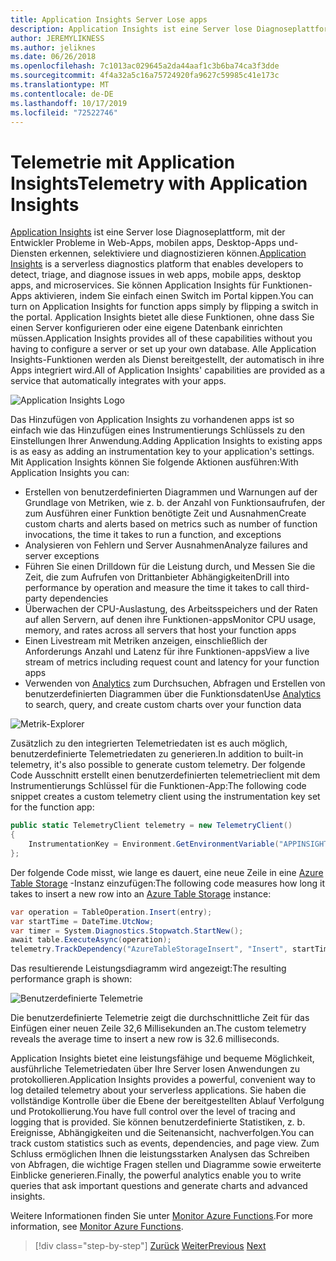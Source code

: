 ```yaml
---
title: Application Insights Server Lose apps
description: Application Insights ist eine Server lose Diagnoseplattform, mit der Entwickler Probleme in Web-Apps, mobilen apps, Desktop-Apps und-Diensten erkennen, selektiviere und diagnostizieren können.
author: JEREMYLIKNESS
ms.author: jeliknes
ms.date: 06/26/2018
ms.openlocfilehash: 7c1013ac029645a2da44aaf1c3b6ba74ca3f3dde
ms.sourcegitcommit: 4f4a32a5c16a75724920fa9627c59985c41e173c
ms.translationtype: MT
ms.contentlocale: de-DE
ms.lasthandoff: 10/17/2019
ms.locfileid: "72522746"
---
```

# <a name="telemetry-with-application-insights"></a><span data-ttu-id="78d57-103">Telemetrie mit Application Insights</span><span class="sxs-lookup"><span data-stu-id="78d57-103">Telemetry with Application Insights</span></span>

<span data-ttu-id="78d57-104">[Application Insights](https://docs.microsoft.com/azure/application-insights) ist eine Server lose Diagnoseplattform, mit der Entwickler Probleme in Web-Apps, mobilen apps, Desktop-Apps und-Diensten erkennen, selektiviere und diagnostizieren können.</span><span class="sxs-lookup"><span data-stu-id="78d57-104">[Application Insights](https://docs.microsoft.com/azure/application-insights) is a serverless diagnostics platform that enables developers to detect, triage, and diagnose issues in web apps, mobile apps, desktop apps, and microservices.</span></span> <span data-ttu-id="78d57-105">Sie können Application Insights für Funktionen-Apps aktivieren, indem Sie einfach einen Switch im Portal kippen.</span><span class="sxs-lookup"><span data-stu-id="78d57-105">You can turn on Application Insights for function apps simply by flipping a switch in the portal.</span></span> <span data-ttu-id="78d57-106">Application Insights bietet alle diese Funktionen, ohne dass Sie einen Server konfigurieren oder eine eigene Datenbank einrichten müssen.</span><span class="sxs-lookup"><span data-stu-id="78d57-106">Application Insights provides all of these capabilities without you having to configure a server or set up your own database.</span></span> <span data-ttu-id="78d57-107">Alle Application Insights-Funktionen werden als Dienst bereitgestellt, der automatisch in ihre Apps integriert wird.</span><span class="sxs-lookup"><span data-stu-id="78d57-107">All of Application Insights' capabilities are provided as a service that automatically integrates with your apps.</span></span>

![Application Insights Logo](./media/application-insights-logo.png)

<span data-ttu-id="78d57-109">Das Hinzufügen von Application Insights zu vorhandenen apps ist so einfach wie das Hinzufügen eines Instrumentierungs Schlüssels zu den Einstellungen Ihrer Anwendung.</span><span class="sxs-lookup"><span data-stu-id="78d57-109">Adding Application Insights to existing apps is as easy as adding an instrumentation key to your application's settings.</span></span> <span data-ttu-id="78d57-110">Mit Application Insights können Sie folgende Aktionen ausführen:</span><span class="sxs-lookup"><span data-stu-id="78d57-110">With Application Insights you can:</span></span>

- <span data-ttu-id="78d57-111">Erstellen von benutzerdefinierten Diagrammen und Warnungen auf der Grundlage von Metriken, wie z. b. der Anzahl von Funktionsaufrufen, der zum Ausführen einer Funktion benötigte Zeit und Ausnahmen</span><span class="sxs-lookup"><span data-stu-id="78d57-111">Create custom charts and alerts based on metrics such as number of function invocations, the time it takes to run a function, and exceptions</span></span>
- <span data-ttu-id="78d57-112">Analysieren von Fehlern und Server Ausnahmen</span><span class="sxs-lookup"><span data-stu-id="78d57-112">Analyze failures and server exceptions</span></span>
- <span data-ttu-id="78d57-113">Führen Sie einen Drilldown für die Leistung durch, und Messen Sie die Zeit, die zum Aufrufen von Drittanbieter Abhängigkeiten</span><span class="sxs-lookup"><span data-stu-id="78d57-113">Drill into performance by operation and measure the time it takes to call third-party dependencies</span></span>
- <span data-ttu-id="78d57-114">Überwachen der CPU-Auslastung, des Arbeitsspeichers und der Raten auf allen Servern, auf denen ihre Funktionen-apps</span><span class="sxs-lookup"><span data-stu-id="78d57-114">Monitor CPU usage, memory, and rates across all servers that host your function apps</span></span>
- <span data-ttu-id="78d57-115">Einen Livestream mit Metriken anzeigen, einschließlich der Anforderungs Anzahl und Latenz für ihre Funktionen-apps</span><span class="sxs-lookup"><span data-stu-id="78d57-115">View a live stream of metrics including request count and latency for your function apps</span></span>
- <span data-ttu-id="78d57-116">Verwenden von [Analytics](https://docs.microsoft.com/azure/application-insights/app-insights-analytics) zum Durchsuchen, Abfragen und Erstellen von benutzerdefinierten Diagrammen über die Funktionsdaten</span><span class="sxs-lookup"><span data-stu-id="78d57-116">Use [Analytics](https://docs.microsoft.com/azure/application-insights/app-insights-analytics) to search, query, and create custom charts over your function data</span></span>

![Metrik-Explorer](./media/metrics-explorer.png)

<span data-ttu-id="78d57-118">Zusätzlich zu den integrierten Telemetriedaten ist es auch möglich, benutzerdefinierte Telemetriedaten zu generieren.</span><span class="sxs-lookup"><span data-stu-id="78d57-118">In addition to built-in telemetry, it's also possible to generate custom telemetry.</span></span> <span data-ttu-id="78d57-119">Der folgende Code Ausschnitt erstellt einen benutzerdefinierten telemetrieclient mit dem Instrumentierungs Schlüssel für die Funktionen-App:</span><span class="sxs-lookup"><span data-stu-id="78d57-119">The following code snippet creates a custom telemetry client using the instrumentation key set for the function app:</span></span>

```csharp
public static TelemetryClient telemetry = new TelemetryClient()
{
    InstrumentationKey = Environment.GetEnvironmentVariable("APPINSIGHTS_INSTRUMENTATIONKEY")
};
```

<span data-ttu-id="78d57-120">Der folgende Code misst, wie lange es dauert, eine neue Zeile in eine [Azure Table Storage](https://docs.microsoft.com/azure/cosmos-db/table-storage-overview) -Instanz einzufügen:</span><span class="sxs-lookup"><span data-stu-id="78d57-120">The following code measures how long it takes to insert a new row into an [Azure Table Storage](https://docs.microsoft.com/azure/cosmos-db/table-storage-overview) instance:</span></span>

```csharp
var operation = TableOperation.Insert(entry);
var startTime = DateTime.UtcNow;
var timer = System.Diagnostics.Stopwatch.StartNew();
await table.ExecuteAsync(operation);
telemetry.TrackDependency("AzureTableStorageInsert", "Insert", startTime, timer.Elapsed, true);
```

<span data-ttu-id="78d57-121">Das resultierende Leistungsdiagramm wird angezeigt:</span><span class="sxs-lookup"><span data-stu-id="78d57-121">The resulting performance graph is shown:</span></span>

![Benutzerdefinierte Telemetrie](./media/custom-telemetry.png)

<span data-ttu-id="78d57-123">Die benutzerdefinierte Telemetrie zeigt die durchschnittliche Zeit für das Einfügen einer neuen Zeile 32,6 Millisekunden an.</span><span class="sxs-lookup"><span data-stu-id="78d57-123">The custom telemetry reveals the average time to insert a new row is 32.6 milliseconds.</span></span>

<span data-ttu-id="78d57-124">Application Insights bietet eine leistungsfähige und bequeme Möglichkeit, ausführliche Telemetriedaten über Ihre Server losen Anwendungen zu protokollieren.</span><span class="sxs-lookup"><span data-stu-id="78d57-124">Application Insights provides a powerful, convenient way to log detailed telemetry about your serverless applications.</span></span> <span data-ttu-id="78d57-125">Sie haben die vollständige Kontrolle über die Ebene der bereitgestellten Ablauf Verfolgung und Protokollierung.</span><span class="sxs-lookup"><span data-stu-id="78d57-125">You have full control over the level of tracing and logging that is provided.</span></span> <span data-ttu-id="78d57-126">Sie können benutzerdefinierte Statistiken, z. b. Ereignisse, Abhängigkeiten und die Seitenansicht, nachverfolgen.</span><span class="sxs-lookup"><span data-stu-id="78d57-126">You can track custom statistics such as events, dependencies, and page view.</span></span> <span data-ttu-id="78d57-127">Zum Schluss ermöglichen Ihnen die leistungsstarken Analysen das Schreiben von Abfragen, die wichtige Fragen stellen und Diagramme sowie erweiterte Einblicke generieren.</span><span class="sxs-lookup"><span data-stu-id="78d57-127">Finally, the powerful analytics enable you to write queries that ask important questions and generate charts and advanced insights.</span></span>

<span data-ttu-id="78d57-128">Weitere Informationen finden Sie unter [Monitor Azure Functions](https://docs.microsoft.com/azure/azure-functions/functions-monitoring).</span><span class="sxs-lookup"><span data-stu-id="78d57-128">For more information, see [Monitor Azure Functions](https://docs.microsoft.com/azure/azure-functions/functions-monitoring).</span></span>

>[!div class="step-by-step"]
><span data-ttu-id="78d57-129">[Zurück](azure-functions.md)
>[Weiter](logic-apps.md)</span><span class="sxs-lookup"><span data-stu-id="78d57-129">[Previous](azure-functions.md)
[Next](logic-apps.md)</span></span>
